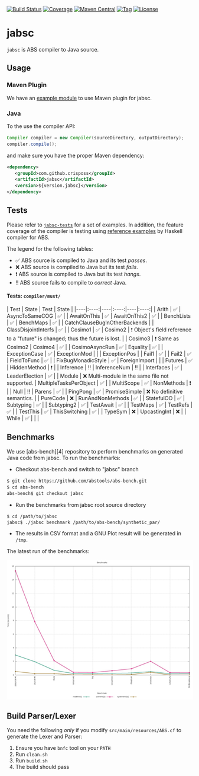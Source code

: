 
[![Build Status](https://img.shields.io/travis/CrispOSS/jabsc.svg?style=flat-square)](https://travis-ci.org/CrispOSS/jabsc) [![Coverage](https://img.shields.io/coveralls/CrispOSS/jabsc.svg?style=flat-square)](https://img.shields.io/coveralls/CrispOSS/jabsc?style=flat-square) [![Maven Central](https://img.shields.io/maven-central/v/com.github.crisposs/jabsc.svg?style=flat-square)](http://search.maven.org/#browse%7C-1892944679) [![Tag](https://img.shields.io/github/tag/CrispOSS/jabsc.svg?style=flat-square)](https://github.com/CrispOSS/jabsc/tags) [![License](https://img.shields.io/github/license/CrispOSS/jabsc.svg?style=flat-square)](https://github.com/CrispOSS/jabsc/blob/master/LICENSE)

# jabsc

`jabsc` is ABS compiler to Java source.

## Usage

### Maven Plugin

We have an [example module][1] to use Maven plugin for jabsc.

### Java

To the use the compiler API:

```java
Compiler compiler = new Compiler(sourceDirectory, outputDirectory);
compiler.compile();
```

and make sure you have the proper Maven dependency:

```xml
<dependency>
   <groupId>com.github.crisposs</groupId>
   <artifactId>jabsc</artifactId>
   <version>${version.jabsc}</version>
</dependency>
```

## Tests

Please refer to [`jabsc-tests`][2] for a set of examples. In addition, the feature coverage of the compiler is testing using [reference examples][3] by Haskell compiler for ABS. 

The legend for the following tables:

* :white_check_mark: ABS source is compiled to Java and its test *passes*.
* :x: ABS source is compiled to Java but its test *fails*.
* :heavy_exclamation_mark: ABS source is compiled to Java but its test *hangs*.
* :bangbang: ABS source fails to compile to *correct* Java.

#### Tests: `compiler/must/`
| Test | State | Test | State |
|----|:----:|----|:----:|----|:----:|
| Arith | :white_check_mark: | AsyncToSameCOG | :white_check_mark: |
| AwaitOnThis | :white_check_mark: | AwaitOnThis2 | :white_check_mark: |
| BenchLists | :white_check_mark: | BenchMaps | :white_check_mark: |
| CatchClauseBugInOtherBackends | | ClassDisjointInterfs | :white_check_mark: |
| Cosimo1 | :white_check_mark: | Cosimo2 | :heavy_exclamation_mark: Object's field reference to a "future" is changed; thus the future is lost. |
| Cosimo3 | :heavy_exclamation_mark: Same as Cosimo2 | Cosimo4 | :white_check_mark: |
| CosimoAsyncRun | :white_check_mark: | Equality | :white_check_mark: |
| ExceptionCase | :white_check_mark: | ExceptionMod | |
| ExceptionPos | | Fail1 | :white_check_mark: |
| Fail2 | :white_check_mark: | FieldToFunc | :white_check_mark: |
| FixBugMonadicStyle | :white_check_mark: | ForeignImport | | 
| Futures | :white_check_mark: | HiddenMethod | :heavy_exclamation_mark: |
| Inference | :bangbang: | InferenceNum | :bangbang: |
| Interfaces | :white_check_mark: | LeaderElection | :white_check_mark: |
| Module | :x: Multi-module in the same file not supported. | MultipleTasksPerObject | :white_check_mark: |
| MultiScope | :white_check_mark: | NonMethods | :heavy_exclamation_mark: |
| Null | :bangbang: | Parens | :white_check_mark: |
| PingPong | :white_check_mark: | PromiseSimple | :x: No definitive semantics. |
| PureCode | :x: | RunAndNonMethods | :white_check_mark: |
| StatefulOO | :white_check_mark: | Subtyping | :white_check_mark: |
| Subtyping2 | :white_check_mark: | TestAwait | :white_check_mark: |
| TestMaps | :white_check_mark: | TestRefs | :white_check_mark: |
| TestThis | :white_check_mark: | ThisSwitching | :white_check_mark: |
| TypeSym | :x: | UpcastingInt | :x: |
| While | :white_check_mark: | | |

## Benchmarks

We use [abs-bench][4] repository to perform benchmarks on generated Java code from jabsc. 
To run the benchmarks:

* Checkout abs-bench and switch to "jabsc" branch
```bash
$ git clone https://github.com/abstools/abs-bench.git
$ cd abs-bench
abs-bench$ git checkout jabsc
```
* Run the benchmarks from jabsc root source directory
```
$ cd /path/to/jabsc
jabsc$ ./jabsc benchmark /path/to/abs-bench/synthetic_par/
```
* The results in CSV format and a GNU Plot result will be generated in `/tmp`.

The latest run of the benchmarks:

![jabsc Benchmarks](docs/figs/plot-benchmark.jpeg)
 
## Build Parser/Lexer

You need the following *only* if you modify `src/main/resources/ABS.cf` to generate the Lexer and Parser:

1. Ensure you have `bnfc` tool on your `PATH`
2. Run `clean.sh`
3. Run `build.sh`
4. The build should pass

[1]: https://github.com/CrispOSS/jabsc-maven-plugin-example
[2]: https://github.com/CrispOSS/jabsc-tests
[3]: https://github.com/bezirg/abs2haskell/tree/cloud/test
